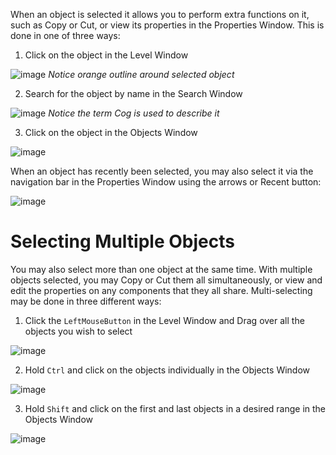 When an object is selected it allows you to perform extra functions on it, such as Copy or Cut, or view its properties in the Properties Window. This is done in one of three ways:

1. Click on the object in the Level Window



![image](https://media.githubusercontent.com/media/ZilchEngine/ZilchFiles/master/doc_files/47314.png) *Notice orange outline around selected object*


2. Search for the object by name in the Search Window



![image](https://media.githubusercontent.com/media/ZilchEngine/ZilchFiles/master/doc_files/47316.png) *Notice the term Cog is used to describe it*


3. Click on the object in the Objects Window



![image](https://media.githubusercontent.com/media/ZilchEngine/ZilchFiles/master/doc_files/47318.png)


When an object has recently been selected, you may also select it via the navigation bar in the Properties Window using the arrows or Recent button:



![image](https://media.githubusercontent.com/media/ZilchEngine/ZilchFiles/master/doc_files/47320.png)


 # Selecting Multiple Objects
You may also select more than one object at the same time. With multiple objects selected, you may Copy or Cut them all simultaneously, or view and edit the properties on any components that they all share. Multi-selecting may be done in
three different ways:

1. Click the `LeftMouseButton` in the Level Window and Drag over all the objects you wish to select



![image](https://media.githubusercontent.com/media/ZilchEngine/ZilchFiles/master/doc_files/47322.png)


2. Hold `Ctrl` and click on the objects individually in the Objects Window


![image](https://media.githubusercontent.com/media/ZilchEngine/ZilchFiles/master/doc_files/47324.png)


3. Hold `Shift` and click on the first and last objects in a desired range in the Objects Window



![image](https://media.githubusercontent.com/media/ZilchEngine/ZilchFiles/master/doc_files/47326.png)

 

 